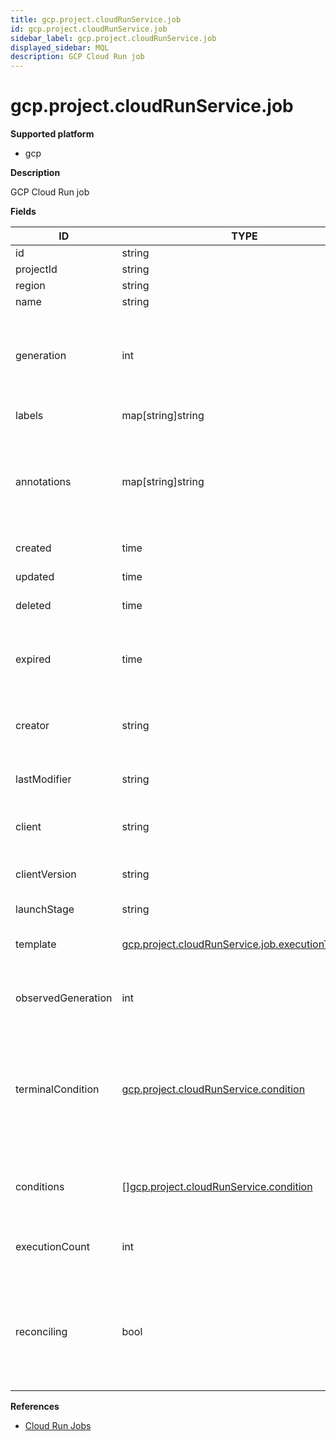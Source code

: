 ```yaml
---
title: gcp.project.cloudRunService.job
id: gcp.project.cloudRunService.job
sidebar_label: gcp.project.cloudRunService.job
displayed_sidebar: MQL
description: GCP Cloud Run job
---
```


# gcp.project.cloudRunService.job

**Supported platform**

- gcp

**Description**

GCP Cloud Run job

**Fields**

| ID                 | TYPE                                                                                                      | DESCRIPTION                                                                                                                         |
| ------------------ | --------------------------------------------------------------------------------------------------------- | ----------------------------------------------------------------------------------------------------------------------------------- |
| id                 | string                                                                                                    | Job identifier                                                                                                                      |
| projectId          | string                                                                                                    | Project ID                                                                                                                          |
| region             | string                                                                                                    | Region                                                                                                                              |
| name               | string                                                                                                    | Job name                                                                                                                            |
| generation         | int                                                                                                       | Number that monotonically increases every time the user modifies the desired state                                                  |
| labels             | map[string]string                                                                                         | User-defined labels                                                                                                                 |
| annotations        | map[string]string                                                                                         | Unstructured key-value map that may be set by external tools to store an arbitrary metadata                                         |
| created            | time                                                                                                      | Creation timestamp                                                                                                                  |
| updated            | time                                                                                                      | Update timestamp                                                                                                                    |
| deleted            | time                                                                                                      | Deletion timestamp                                                                                                                  |
| expired            | time                                                                                                      | Timestamp after which a deleted service will be permanently deleted                                                                 |
| creator            | string                                                                                                    | Email address of the authenticated creator                                                                                          |
| lastModifier       | string                                                                                                    | Email address of the last authenticated modifier                                                                                    |
| client             | string                                                                                                    | Arbitrary identifier for the API client                                                                                             |
| clientVersion      | string                                                                                                    | Arbitrary version identifier for the API client                                                                                     |
| launchStage        | string                                                                                                    | Launch stage                                                                                                                        |
| template           | [gcp.project.cloudRunService.job.executionTemplate](gcp.project.cloudrunservice.job.executiontemplate.md) | Template used to create executions for this job                                                                                     |
| observedGeneration | int                                                                                                       | Generation of this service currently serving traffic                                                                                |
| terminalCondition  | [gcp.project.cloudRunService.condition](gcp.project.cloudrunservice.condition.md)                         | Conditions of this service, containing its readiness status and detailed error information in case it did not reach a serving state |
| conditions         | &#91;&#93;[gcp.project.cloudRunService.condition](gcp.project.cloudrunservice.condition.md)               | Conditions of all other associated sub-resources                                                                                    |
| executionCount     | int                                                                                                       | Number of executions created for this job                                                                                           |
| reconciling        | bool                                                                                                      | Whether the service is currently being acted upon by the system to bring it into the desired state                                  |

**References**

- [Cloud Run Jobs](https://cloud.google.com/run/docs/overview/what-is-cloud-run#jobs)
